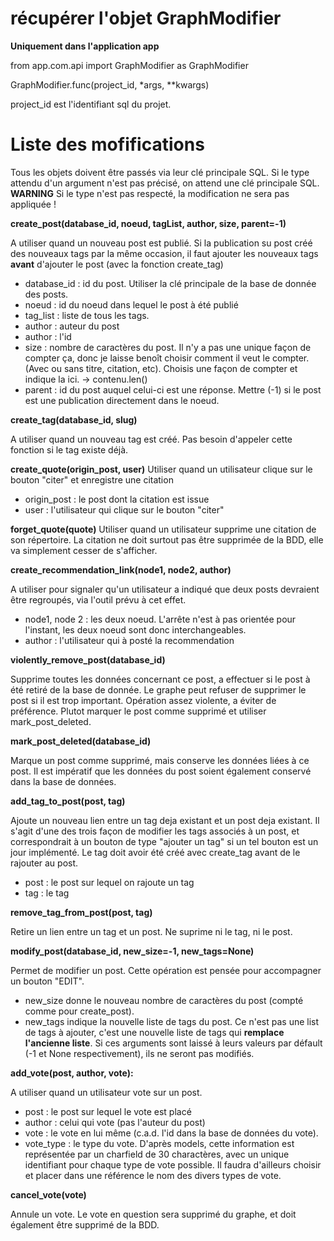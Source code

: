 # récupérer l'objet GraphModifier

**Uniquement dans l'application app**

from app.com.api import GraphModifier as GraphModifier

GraphModifier.func(project_id, *args, **kwargs)


project_id est l'identifiant sql du projet.

# Liste des mofifications

Tous les objets doivent être passés via leur clé principale SQL. Si le type attendu d'un argument n'est pas précisé, on attend une clé principale SQL.
**WARNING** Si le type n'est pas respecté, la modification ne sera pas appliquée !

**create_post(database_id, noeud, tagList, author, size, parent=-1)**

A utiliser quand un nouveau post est publié. Si la publication su post créé des nouveaux tags par la même occasion, il faut ajouter les nouveaux tags **avant** d'ajouter le post (avec la fonction create_tag)
* database_id : id du post. Utiliser la clé principale de la base de donnée des posts.
* noeud : id du noeud dans lequel le post à été publié
* tag_list : liste de tous les tags.
* author : auteur du post
* author : l'id
* size : nombre de caractères du post. Il n'y a pas une unique façon de compter ça, donc je laisse benoît choisir comment il veut le compter. (Avec ou sans titre, citation, etc). Choisis une façon de compter et indique la ici. -> contenu.len()
* parent : id du post auquel celui-ci est une réponse. Mettre (-1) si le post est une publication directement dans le noeud.

**create_tag(database_id, slug)**

A utiliser quand un nouveau tag est créé. Pas besoin d'appeler cette fonction si le tag existe déjà.

**create_quote(origin_post, user)**
Utiliser quand un utilisateur clique sur le bouton "citer" et enregistre une citation
* origin_post : le post dont la citation est issue
* user : l'utilisateur qui clique sur le bouton "citer"


**forget_quote(quote)**
Utiliser quand un utilisateur supprime une citation de son répertoire. La citation ne doit surtout pas être supprimée de la BDD, elle va simplement cesser de s'afficher.

**create_recommendation_link(node1, node2, author)**

A utiliser pour signaler qu'un utilisateur a indiqué que deux posts devraient être regroupés, via l'outil prévu à cet effet.
* node1, node 2 : les deux noeud. L'arrête n'est à pas orientée pour l'instant, les deux noeud sont donc interchangeables.
* author : l'utilisateur qui à posté la recommendation

**violently_remove_post(database_id)**

Supprime toutes les données concernant ce post, a effectuer si le post à été retiré de la base de donnée. Le graphe peut refuser de supprimer le post si il est trop important. Opération assez violente, a éviter de préférence. Plutot marquer le post comme supprimé et utiliser mark_post_deleted.

**mark_post_deleted(database_id)**

Marque un post comme supprimé, mais conserve les données liées à ce post. Il est impératif que les données du post soient également conservé dans la base de données.

**add_tag_to_post(post, tag)**

Ajoute un nouveau lien entre un tag deja existant et un post deja existant. Il s'agit d'une des trois façon de modifier les tags associés à un post, et correspondrait à un bouton de type "ajouter un tag" si un tel bouton est un jour implémenté. Le tag doit avoir été créé avec create_tag avant de le rajouter au post.

* post : le post sur lequel on rajoute un tag
* tag : le tag

**remove_tag_from_post(post, tag)**

Retire un lien entre un tag et un post. Ne suprime ni le tag, ni le post.

**modify_post(database_id, new_size=-1, new_tags=None)**

Permet de modifier un post. Cette opération est pensée pour accompagner un bouton "EDIT".
* new_size donne le nouveau nombre de caractères du post (compté comme pour create_post).
* new_tags indique la nouvelle liste de tags du post. Ce n'est pas une list de tags à ajouter, c'est une nouvelle liste de tags qui **remplace l'ancienne liste**. Si ces arguments sont laissé à leurs valeurs par défault (-1 et None respectivement), ils ne seront pas modifiés.


**add_vote(post, author, vote):**

A utiliser quand un utilisateur vote sur un post.

* post : le post sur lequel le vote est placé
* author : celui qui vote (pas l'auteur du post)
* vote : le vote en lui même (c.a.d. l'id dans la base de données du vote).
* vote_type : le type du vote. D'après models, cette information est représentée par un charfield de 30 charactères, avec un unique identifiant pour chaque type de vote possible. Il faudra d'ailleurs choisir et placer dans une référence le nom des divers types de vote.

**cancel_vote(vote)**

Annule un vote. Le vote en question sera supprimé du graphe, et doit également être supprimé de la BDD.

